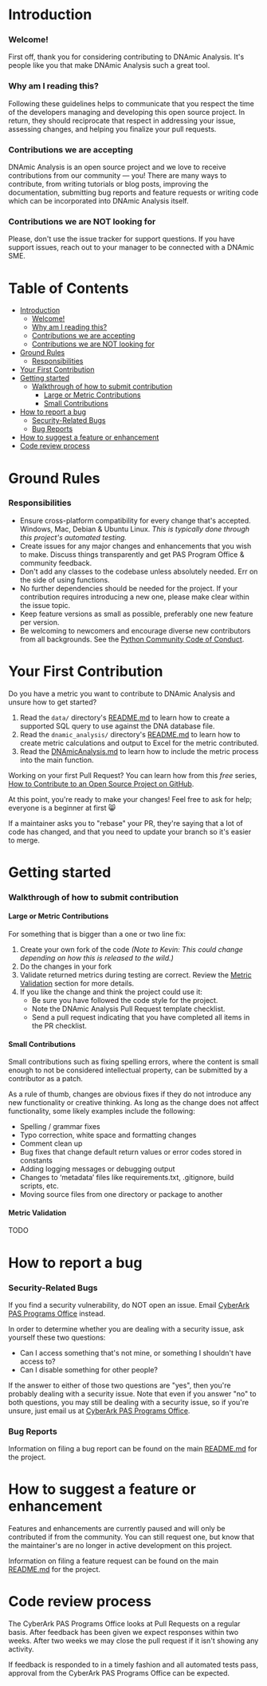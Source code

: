# Introduction

### Welcome!

First off, thank you for considering contributing to DNAmic Analysis. It's people like you that make DNAmic Analysis such a great tool.

### Why am I reading this?

Following these guidelines helps to communicate that you respect the time of the developers managing and developing this open source project. In return, they should reciprocate that respect in addressing your issue, assessing changes, and helping you finalize your pull requests.

### Contributions we are accepting

DNAmic Analysis is an open source project and we love to receive contributions from our community — you! There are many ways to contribute, from writing tutorials or blog posts, improving the documentation, submitting bug reports and feature requests or writing code which can be incorporated into DNAmic Analysis itself.

### Contributions we are NOT looking for

Please, don't use the issue tracker for support questions. If you have support issues, reach out to your manager to be connected with a DNAmic SME.

# Table of Contents <!-- omit in toc -->

- [Introduction](#introduction)
    - [Welcome!](#welcome)
    - [Why am I reading this?](#why-am-i-reading-this)
    - [Contributions we are accepting](#contributions-we-are-accepting)
    - [Contributions we are NOT looking for](#contributions-we-are-not-looking-for)
- [Ground Rules](#ground-rules)
    - [Responsibilities](#responsibilities)
- [Your First Contribution](#your-first-contribution)
- [Getting started](#getting-started)
    - [Walkthrough of how to submit contribution](#walkthrough-of-how-to-submit-contribution)
      - [Large or Metric Contributions](#large-or-metric-contributions)
      - [Small Contributions](#small-contributions)
- [How to report a bug](#how-to-report-a-bug)
    - [Security-Related Bugs](#security-related-bugs)
    - [Bug Reports](#bug-reports)
- [How to suggest a feature or enhancement](#how-to-suggest-a-feature-or-enhancement)
- [Code review process](#code-review-process)

# Ground Rules

### Responsibilities

* Ensure cross-platform compatibility for every change that's accepted. Windows, Mac, Debian & Ubuntu Linux. _This is typically done through this project's automated testing._
* Create issues for any major changes and enhancements that you wish to make. Discuss things transparently and get PAS Program Office & community feedback.
* Don't add any classes to the codebase unless absolutely needed. Err on the side of using functions.
* No further dependencies should be needed for the project. If your contribution requires introducing a new one, please make clear within the issue topic.
* Keep feature versions as small as possible, preferably one new feature per version.
* Be welcoming to newcomers and encourage diverse new contributors from all backgrounds. See the [Python Community Code of Conduct](https://www.python.org/psf/codeofconduct/).

# Your First Contribution

Do you have a metric you want to contribute to DNAmic Analysis and unsure how to get started?

1. Read the `data/` directory's [README.md](data/README.md) to learn how to create a supported SQL query to use against the DNA database file.
2. Read the `dnamic_analysis/` directory's [README.md](dnamic_analysis/README.md) to learn how to create metric calculations and output to Excel for the metric contributed.
3. Read the [DNAmicAnalysis.md]() to learn how to include the metric process into the main function.

Working on your first Pull Request? You can learn how from this *free* series, [How to Contribute to an Open Source Project on GitHub](https://egghead.io/series/how-to-contribute-to-an-open-source-project-on-github).

At this point, you're ready to make your changes! Feel free to ask for help; everyone is a beginner at first :smile_cat:

If a maintainer asks you to "rebase" your PR, they're saying that a lot of code has changed, and that you need to update your branch so it's easier to merge.

# Getting started

### Walkthrough of how to submit contribution

#### Large or Metric Contributions

For something that is bigger than a one or two line fix:

1. Create your own fork of the code _(Note to Kevin: This could change depending on how this is released to the wild.)_
2. Do the changes in your fork
3. Validate returned metrics during testing are correct. Review the [Metric Validation](#metric-validation) section for more details.
4. If you like the change and think the project could use it:
    * Be sure you have followed the code style for the project.
    * Note the DNAmic Analysis Pull Request template checklist.
    * Send a pull request indicating that you have completed all items in the PR checklist.

#### Small Contributions

Small contributions such as fixing spelling errors, where the content is small enough to not be considered intellectual property, can be submitted by a contributor as a patch.

As a rule of thumb, changes are obvious fixes if they do not introduce any new functionality or creative thinking. As long as the change does not affect functionality, some likely examples include the following:
* Spelling / grammar fixes
* Typo correction, white space and formatting changes
* Comment clean up
* Bug fixes that change default return values or error codes stored in constants
* Adding logging messages or debugging output
* Changes to ‘metadata’ files like requirements.txt, .gitignore, build scripts, etc.
* Moving source files from one directory or package to another

#### Metric Validation

TODO

# How to report a bug

### Security-Related Bugs

If you find a security vulnerability, do NOT open an issue. Email [CyberArk PAS Programs Office](mailto:PASProgramsOffice@cyberark.com?Subject=DNAmic+Analysis+Security+Related+Bug+Identified) instead.

In order to determine whether you are dealing with a security issue, ask yourself these two questions:
* Can I access something that's not mine, or something I shouldn't have access to?
* Can I disable something for other people?

If the answer to either of those two questions are "yes", then you're probably dealing with a security issue. Note that even if you answer "no" to both questions, you may still be dealing with a security issue, so if you're unsure, just email us at [CyberArk PAS Programs Office](mailto:PASProgramsOffice@cyberark.com?Subject=DNAmic+Analysis+Security+Related+Bug+Identified).

### Bug Reports

Information on filing a bug report can be found on the main [README.md](README.md#issues--feature-requests) for the project.

# How to suggest a feature or enhancement

Features and enhancements are currently paused and will only be contributed if from the community.  You can still request one, but know that the maintainer's are no longer in active development on this project.

Information on filing a feature request can be found on the main [README.md](README.md#issues--feature-requests) for the project.

# Code review process

The CyberArk PAS Programs Office looks at Pull Requests on a regular basis. After feedback has been given we expect responses within two weeks. After two weeks we may close the pull request if it isn't showing any activity.

If feedback is responded to in a timely fashion and all automated tests pass, approval from the CyberArk PAS Programs Office can be expected.

